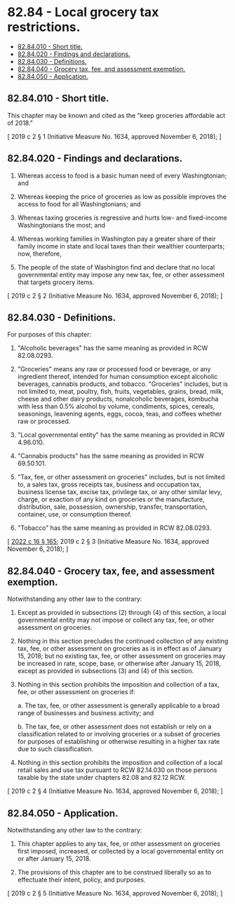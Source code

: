 # 82.84 - Local grocery tax restrictions.
* [82.84.010 - Short title.](#8284010---short-title)
* [82.84.020 - Findings and declarations.](#8284020---findings-and-declarations)
* [82.84.030 - Definitions.](#8284030---definitions)
* [82.84.040 - Grocery tax, fee, and assessment exemption.](#8284040---grocery-tax-fee-and-assessment-exemption)
* [82.84.050 - Application.](#8284050---application)
## 82.84.010 - Short title.
This chapter may be known and cited as the "keep groceries affordable act of 2018."

\[ 2019 c 2 § 1 (Initiative Measure No. 1634, approved November 6, 2018); \]

## 82.84.020 - Findings and declarations.
1. Whereas access to food is a basic human need of every Washingtonian; and

2. Whereas keeping the price of groceries as low as possible improves the access to food for all Washingtonians; and

3. Whereas taxing groceries is regressive and hurts low- and fixed-income Washingtonians the most; and

4. Whereas working families in Washington pay a greater share of their family income in state and local taxes than their wealthier counterparts; now, therefore,

5. The people of the state of Washington find and declare that no local governmental entity may impose any new tax, fee, or other assessment that targets grocery items.

\[ 2019 c 2 § 2 (Initiative Measure No. 1634, approved November 6, 2018); \]

## 82.84.030 - Definitions.
For purposes of this chapter:

1. "Alcoholic beverages" has the same meaning as provided in RCW 82.08.0293.

2. "Groceries" means any raw or processed food or beverage, or any ingredient thereof, intended for human consumption except alcoholic beverages, cannabis products, and tobacco. "Groceries" includes, but is not limited to, meat, poultry, fish, fruits, vegetables, grains, bread, milk, cheese and other dairy products, nonalcoholic beverages, kombucha with less than 0.5% alcohol by volume, condiments, spices, cereals, seasonings, leavening agents, eggs, cocoa, teas, and coffees whether raw or processed.

3. "Local governmental entity" has the same meaning as provided in RCW 4.96.010.

4. "Cannabis products" has the same meaning as provided in RCW 69.50.101.

5. "Tax, fee, or other assessment on groceries" includes, but is not limited to, a sales tax, gross receipts tax, business and occupation tax, business license tax, excise tax, privilege tax, or any other similar levy, charge, or exaction of any kind on groceries or the manufacture, distribution, sale, possession, ownership, transfer, transportation, container, use, or consumption thereof.

6. "Tobacco" has the same meaning as provided in RCW 82.08.0293.

\[ [2022 c 16 § 165](https://lawfilesext.leg.wa.gov/biennium/2021-22/Pdf/Bills/Session%20Laws/House/1210-S2.SL.pdf?cite=2022%20c%2016%20§%20165); 2019 c 2 § 3 (Initiative Measure No. 1634, approved November 6, 2018); \]

## 82.84.040 - Grocery tax, fee, and assessment exemption.
Notwithstanding any other law to the contrary:

1. Except as provided in subsections (2) through (4) of this section, a local governmental entity may not impose or collect any tax, fee, or other assessment on groceries.

2. Nothing in this section precludes the continued collection of any existing tax, fee, or other assessment on groceries as is in effect as of January 15, 2018; but no existing tax, fee, or other assessment on groceries may be increased in rate, scope, base, or otherwise after January 15, 2018, except as provided in subsections (3) and (4) of this section.

3. Nothing in this section prohibits the imposition and collection of a tax, fee, or other assessment on groceries if:

   a. The tax, fee, or other assessment is generally applicable to a broad range of businesses and business activity; and

   b. The tax, fee, or other assessment does not establish or rely on a classification related to or involving groceries or a subset of groceries for purposes of establishing or otherwise resulting in a higher tax rate due to such classification.

4. Nothing in this section prohibits the imposition and collection of a local retail sales and use tax pursuant to RCW 82.14.030 on those persons taxable by the state under chapters 82.08 and 82.12 RCW.

\[ 2019 c 2 § 4 (Initiative Measure No. 1634, approved November 6, 2018); \]

## 82.84.050 - Application.
Notwithstanding any other law to the contrary:

1. This chapter applies to any tax, fee, or other assessment on groceries first imposed, increased, or collected by a local governmental entity on or after January 15, 2018.

2. The provisions of this chapter are to be construed liberally so as to effectuate their intent, policy, and purposes.

\[ 2019 c 2 § 5 (Initiative Measure No. 1634, approved November 6, 2018); \]

